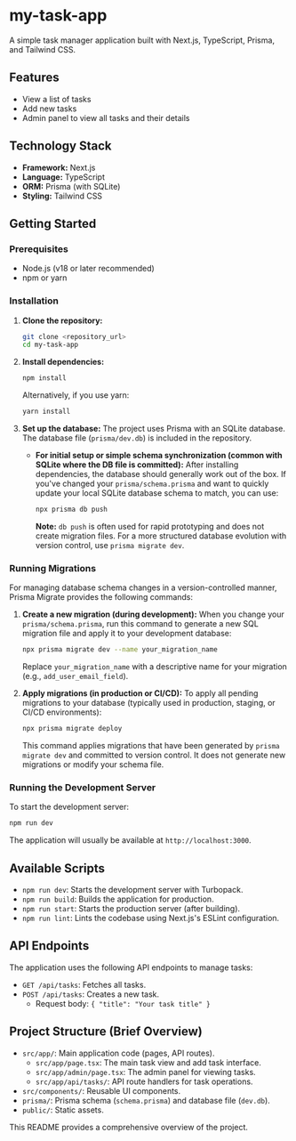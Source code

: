 # my-task-app

A simple task manager application built with Next.js, TypeScript, Prisma, and Tailwind CSS.

## Features

*   View a list of tasks
*   Add new tasks
*   Admin panel to view all tasks and their details

## Technology Stack

*   **Framework:** Next.js
*   **Language:** TypeScript
*   **ORM:** Prisma (with SQLite)
*   **Styling:** Tailwind CSS

## Getting Started

### Prerequisites

*   Node.js (v18 or later recommended)
*   npm or yarn

### Installation

1.  **Clone the repository:**
    ```bash
    git clone <repository_url>
    cd my-task-app
    ```
2.  **Install dependencies:**
    ```bash
    npm install
    ```
    Alternatively, if you use yarn:
    ```bash
    yarn install
    ```
3.  **Set up the database:**
    The project uses Prisma with an SQLite database. The database file (`prisma/dev.db`) is included in the repository.

    *   **For initial setup or simple schema synchronization (common with SQLite where the DB file is committed):**
        After installing dependencies, the database should generally work out of the box. If you've changed your `prisma/schema.prisma` and want to quickly update your local SQLite database schema to match, you can use:
        ```bash
        npx prisma db push
        ```
        **Note:** `db push` is often used for rapid prototyping and does not create migration files. For a more structured database evolution with version control, use `prisma migrate dev`.

### Running Migrations

For managing database schema changes in a version-controlled manner, Prisma Migrate provides the following commands:

1.  **Create a new migration (during development):**
    When you change your `prisma/schema.prisma`, run this command to generate a new SQL migration file and apply it to your development database:
    ```bash
    npx prisma migrate dev --name your_migration_name
    ```
    Replace `your_migration_name` with a descriptive name for your migration (e.g., `add_user_email_field`).

2.  **Apply migrations (in production or CI/CD):**
    To apply all pending migrations to your database (typically used in production, staging, or CI/CD environments):
    ```bash
    npx prisma migrate deploy
    ```
    This command applies migrations that have been generated by `prisma migrate dev` and committed to version control. It does not generate new migrations or modify your schema file.

### Running the Development Server

To start the development server:

```bash
npm run dev
```
The application will usually be available at `http://localhost:3000`.

## Available Scripts

*   `npm run dev`: Starts the development server with Turbopack.
*   `npm run build`: Builds the application for production.
*   `npm run start`: Starts the production server (after building).
*   `npm run lint`: Lints the codebase using Next.js's ESLint configuration.

## API Endpoints

The application uses the following API endpoints to manage tasks:

*   `GET /api/tasks`: Fetches all tasks.
*   `POST /api/tasks`: Creates a new task.
    *   Request body: `{ "title": "Your task title" }`

## Project Structure (Brief Overview)

*   `src/app/`: Main application code (pages, API routes).
    *   `src/app/page.tsx`: The main task view and add task interface.
    *   `src/app/admin/page.tsx`: The admin panel for viewing tasks.
    *   `src/app/api/tasks/`: API route handlers for task operations.
*   `src/components/`: Reusable UI components.
*   `prisma/`: Prisma schema (`schema.prisma`) and database file (`dev.db`).
*   `public/`: Static assets.

This README provides a comprehensive overview of the project.
